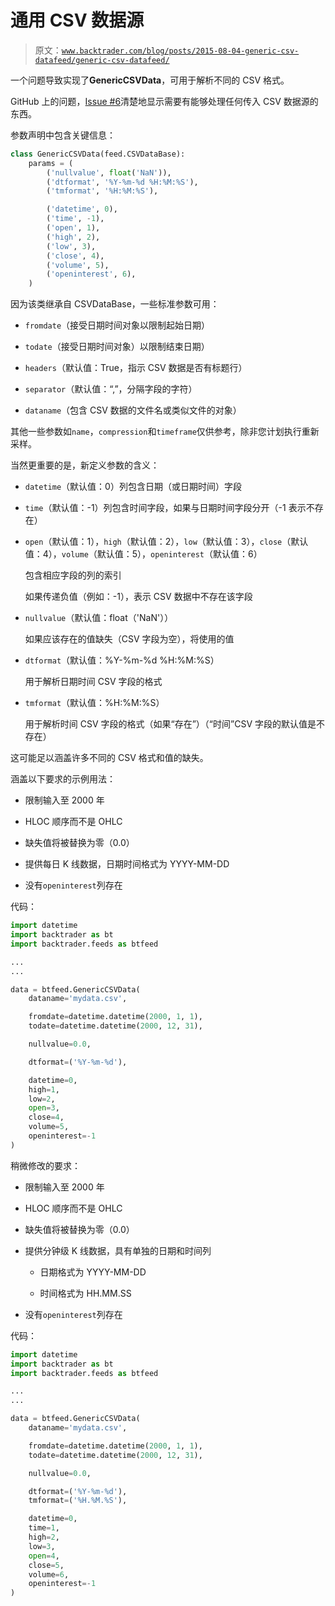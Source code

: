 # 通用 CSV 数据源

> 原文：[`www.backtrader.com/blog/posts/2015-08-04-generic-csv-datafeed/generic-csv-datafeed/`](https://www.backtrader.com/blog/posts/2015-08-04-generic-csv-datafeed/generic-csv-datafeed/)

一个问题导致实现了**GenericCSVData**，可用于解析不同的 CSV 格式。

GitHub 上的问题，[Issue #6](https://github.com/mementum/backtrader/issues/6)清楚地显示需要有能够处理任何传入 CSV 数据源的东西。

参数声明中包含关键信息：

```py
class GenericCSVData(feed.CSVDataBase):
    params = (
        ('nullvalue', float('NaN')),
        ('dtformat', '%Y-%m-%d %H:%M:%S'),
        ('tmformat', '%H:%M:%S'),

        ('datetime', 0),
        ('time', -1),
        ('open', 1),
        ('high', 2),
        ('low', 3),
        ('close', 4),
        ('volume', 5),
        ('openinterest', 6),
    )
```

因为该类继承自 CSVDataBase，一些标准参数可用：

+   `fromdate`（接受日期时间对象以限制起始日期）

+   `todate`（接受日期时间对象）以限制结束日期）

+   `headers`（默认值：True，指示 CSV 数据是否有标题行）

+   `separator`（默认值：“,”，分隔字段的字符）

+   `dataname`（包含 CSV 数据的文件名或类似文件的对象）

其他一些参数如`name`，`compression`和`timeframe`仅供参考，除非您计划执行重新采样。

当然更重要的是，新定义参数的含义：

+   `datetime`（默认值：0）列包含日期（或日期时间）字段

+   `time`（默认值：-1）列包含时间字段，如果与日期时间字段分开（-1 表示不存在）

+   `open`（默认值：1），`high`（默认值：2），`low`（默认值：3），`close`（默认值：4），`volume`（默认值：5），`openinterest`（默认值：6）

    包含相应字段的列的索引

    如果传递负值（例如：-1），表示 CSV 数据中不存在该字段

+   `nullvalue`（默认值：float（'NaN'））

    如果应该存在的值缺失（CSV 字段为空），将使用的值

+   `dtformat`（默认值：%Y-%m-%d %H:%M:%S）

    用于解析日期时间 CSV 字段的格式

+   `tmformat`（默认值：%H:%M:%S）

    用于解析时间 CSV 字段的格式（如果“存在”）（“时间”CSV 字段的默认值是不存在）

这可能足以涵盖许多不同的 CSV 格式和值的缺失。

涵盖以下要求的示例用法：

+   限制输入至 2000 年

+   HLOC 顺序而不是 OHLC

+   缺失值将被替换为零（0.0）

+   提供每日 K 线数据，日期时间格式为 YYYY-MM-DD

+   没有`openinterest`列存在

代码：

```py
import datetime
import backtrader as bt
import backtrader.feeds as btfeed

...
...

data = btfeed.GenericCSVData(
    dataname='mydata.csv',

    fromdate=datetime.datetime(2000, 1, 1),
    todate=datetime.datetime(2000, 12, 31),

    nullvalue=0.0,

    dtformat=('%Y-%m-%d'),

    datetime=0,
    high=1,
    low=2,
    open=3,
    close=4,
    volume=5,
    openinterest=-1
)
```

稍微修改的要求：

+   限制输入至 2000 年

+   HLOC 顺序而不是 OHLC

+   缺失值将被替换为零（0.0）

+   提供分钟级 K 线数据，具有单独的日期和时间列

    +   日期格式为 YYYY-MM-DD

    +   时间格式为 HH.MM.SS

+   没有`openinterest`列存在

代码：

```py
import datetime
import backtrader as bt
import backtrader.feeds as btfeed

...
...

data = btfeed.GenericCSVData(
    dataname='mydata.csv',

    fromdate=datetime.datetime(2000, 1, 1),
    todate=datetime.datetime(2000, 12, 31),

    nullvalue=0.0,

    dtformat=('%Y-%m-%d'),
    tmformat=('%H.%M.%S'),

    datetime=0,
    time=1,
    high=2,
    low=3,
    open=4,
    close=5,
    volume=6,
    openinterest=-1
)
```
